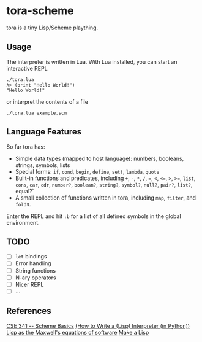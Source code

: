tora-scheme
===========

tora is a tiny Lisp/Scheme plaything.

Usage
-----

The interpreter is written in Lua. With Lua installed, you can start an
interactive REPL

```
./tora.lua
λ> (print "Hello World!")
"Hello World!"
```

or interpret the contents of a file

```
./tora.lua example.scm
```

Language Features
-----------------

So far tora has:
- Simple data types (mapped to host language): numbers, booleans,
  strings, symbols, lists
- Special forms: `if`, `cond`, `begin`, `define`, `set!`, `lambda`, `quote`
- Built-in functions and predicates, including `+`, `-`, `*`, `/`, `=`, `<`,
  `<=`, `>`, `>=`, `list`, `cons`, `car`, `cdr`, `number?`, `boolean?`,
  `string?`, `symbol?`, `null?`, `pair?`, `list?`, equal?`
- A small collection of functions written in tora, including `map`, `filter`,
  and `fold`s.

Enter the REPL and hit `:b` for a list of all defined symbols in the global
environment.

TODO
----

- [ ] `let` bindings
- [ ] Error handling
- [ ] String functions
- [ ] N-ary operators
- [ ] Nicer REPL
- [ ] ...

References
----------

[CSE 341 -- Scheme Basics](http://courses.cs.washington.edu/courses/cse341/03wi/scheme/basics.html)
[(How to Write a (Lisp) Interpreter (in Python))](http://norvig.com/lispy.html)
[Lisp as the Maxwell's equations of software](http://www.michaelnielsen.org/ddi/lisp-as-the-maxwells-equations-of-software)
[Make a Lisp](https://github.com/kanaka/mal/blob/master/process/guide.md)
